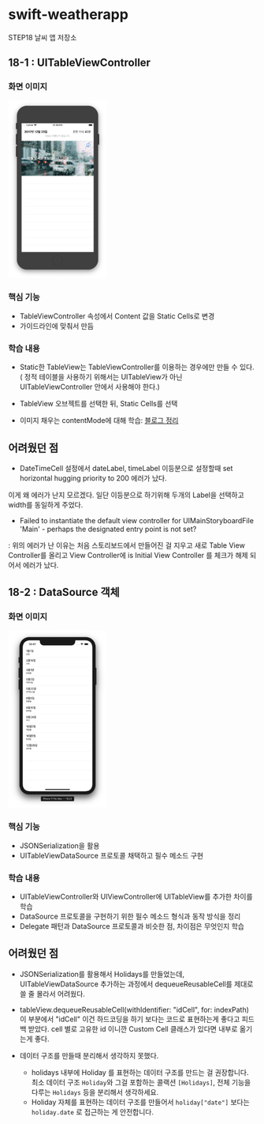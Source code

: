 # swift-weatherapp
STEP18 날씨 앱 저장소



## 18-1 : UITableViewController

### 화면 이미지
<img src="./img/step01.png" width="200" style="max-width:100%;">

### 핵심 기능

- TableViewController 속성에서 Content 값을 Static Cells로 변경
- 가이드라인에 맞춰서 만듬

### 학습 내용
- Static한 TableView는 TableViewController를 이용하는 경우에만 만들 수 있다. ( 정적 테이블을 사용하기 위해서는 UITableView가 아닌 UITableViewController 안에서 사용해야 한다.)
- TableView 오브젝트를 선택한 뒤, Static Cells를 선택

- 이미지 채우는 contentMode에 대해 학습: [블로그 정리](https://roeldowney.tistory.com/153)

## 어려웠던 점

- DateTimeCell 설정에서 dateLabel, timeLabel 이등분으로 설정할때 set horizontal hugging priority to 200 에러가 났다.

이게 왜 에러가 난지 모르겠다. 일단 이등분으로 하기위해 두개의 Label을 선택하고 width를 동일하게 주었다.



- Failed to instantiate the default view controller for UIMainStoryboardFile 'Main' - perhaps the designated entry point is not set?

: 위의 에러가 난 이유는 처음 스토리보드에서 만들어진 걸 지우고 새로 Table View Controller를 올리고 View Controller에 is Initial View Controller 를 체크가 해제 되어서 에러가 났다.



## 18-2 : DataSource 객체

### 화면 이미지

<img src="./img/step02.png" width="200" style="max-width:100%;">

### 핵심 기능

- JSONSerialization을 활용
- UITableViewDataSource 프로토콜 채택하고 필수 메소드 구현

### 학습 내용

- UITableViewController와 UIViewController에 UITableView를 추가한 차이를 학습
- DataSource 프로토콜을 구현하기 위한 필수 메소드 형식과 동작 방식을 정리
- Delegate 패턴과 DataSource 프로토콜과 비슷한 점, 차이점은 무엇인지 학습

## 어려웠던 점

- JSONSerialization를 활용해서 Holidays를 만들었는데, UITableViewDataSource 추가하는 과정에서 dequeueReusableCell를 제대로 쓸 줄 몰라서 어려웠다.

- tableView.dequeueReusableCell(withIdentifier: "idCell", for: indexPath) 이 부분에서 "idCell" 이건 하드코딩을 하기 보다는 코드로 표현하는게 좋다고 피드백 받았다. cell 별로 고유한 id 이니깐 Custom Cell 클래스가 있다면 내부로 옮기는게 좋다.
- 데이터 구조를 만들때 분리해서 생각하지 못했다.  
  - holidays 내부에 Holiday 를 표현하는 데이터 구조를 만드는 걸 권장합니다. 최소 데이터 구조 `Holiday`와 그걸 포함하는 콜랙션 `[Holidays]`, 전체 기능을 다루는 `Holidays` 등을 분리해서 생각하세요.
  - Holiday 자체를 표현하는 데이터 구조를 만들어서 `holiday["date"]` 보다는 `holiday.date` 로 접근하는 게 안전합니다.



